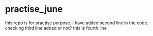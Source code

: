 # practise_june
this repo is for practise purpose.
I have added second line in the code.
checking third line added or not?
this is fourth line
